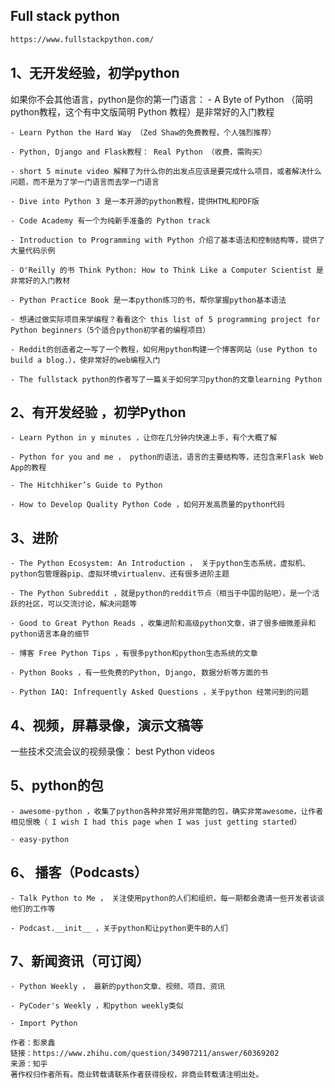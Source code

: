 ## Full stack python
```bash
https://www.fullstackpython.com/
```

## 1、无开发经验，初学python
如果你不会其他语言，python是你的第一门语言：
	- A Byte of Python （简明python教程，这个有中文版简明 Python 教程）是非常好的入门教程
  
	- Learn Python the Hard Way （Zed Shaw的免费教程，个人强烈推荐）
  
	- Python, Django and Flask教程： Real Python （收费，需购买）
  
	- short 5 minute video 解释了为什么你的出发点应该是要完成什么项目，或者解决什么问题，而不是为了学一门语言而去学一门语言
  
	- Dive into Python 3 是一本开源的python教程，提供HTML和PDF版
  
	- Code Academy 有一个为纯新手准备的 Python track
  
	- Introduction to Programming with Python 介绍了基本语法和控制结构等，提供了大量代码示例
  
	- O'Reilly 的书 Think Python: How to Think Like a Computer Scientist 是非常好的入门教材
  
	- Python Practice Book 是一本python练习的书，帮你掌握python基本语法
  
	- 想通过做实际项目来学编程？看看这个 this list of 5 programming project for Python beginners（5个适合python初学者的编程项目）
  
	- Reddit的创造者之一写了一个教程，如何用python构建一个博客网站（use Python to build a blog.），使非常好的web编程入门
  
	- The fullstack python的作者写了一篇关于如何学习python的文章learning Python 
  
## 2、有开发经验 ，初学Python
	- Learn Python in y minutes ，让你在几分钟内快速上手，有个大概了解
  
	- Python for you and me ， python的语法，语言的主要结构等，还包含来Flask Web App的教程
  
	- The Hitchhiker’s Guide to Python
  
	- How to Develop Quality Python Code ，如何开发高质量的python代码
  
## 3、进阶
	- The Python Ecosystem: An Introduction ， 关于python生态系统，虚拟机、python包管理器pip、虚拟环境virtualenv、还有很多进阶主题
  
	- The Python Subreddit ，就是python的reddit节点（相当于中国的贴吧），是一个活跃的社区，可以交流讨论，解决问题等
  
	- Good to Great Python Reads ，收集进阶和高级python文章，讲了很多细微差异和python语言本身的细节
  
	- 博客 Free Python Tips ，有很多python和python生态系统的文章
  
	- Python Books ，有一些免费的Python, Django, 数据分析等方面的书
  
	- Python IAQ: Infrequently Asked Questions ，关于python 经常问到的问题
  
## 4、视频，屏幕录像，演示文稿等
一些技术交流会议的视频录像： best Python videos

## 5、python的包
	- awesome-python ，收集了python各种非常好用非常酷的包，确实非常awesome，让作者相见恨晚（ I wish I had this page when I was just getting started）
  
	- easy-python
  
## 6、 播客（Podcasts）
	- Talk Python to Me ， 关注使用python的人们和组织，每一期都会邀请一些开发者谈谈他们的工作等
  
	- Podcast.__init__ ，关于python和让python更牛B的人们
  
## 7、新闻资讯（可订阅）
	- Python Weekly ， 最新的python文章、视频、项目、资讯
  
	- PyCoder's Weekly ，和python weekly类似
  
	- Import Python

```
作者：彭泉鑫
链接：https://www.zhihu.com/question/34907211/answer/60369202
来源：知乎
著作权归作者所有。商业转载请联系作者获得授权，非商业转载请注明出处。
```
